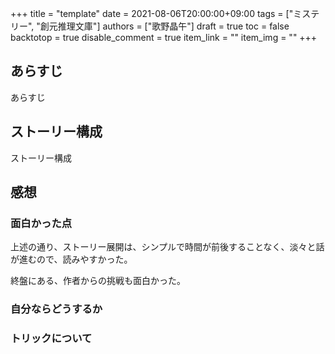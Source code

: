 +++
title = "template"
date = 2021-08-06T20:00:00+09:00
tags = ["ミステリー", "創元推理文庫"]
authors = ["歌野晶午"]
draft = true
toc = false
backtotop = true
disable_comment = true
item_link = ""
item_img = ""
+++


## あらすじ
あらすじ

## ストーリー構成
ストーリー構成

## 感想
### 面白かった点
上述の通り、ストーリー展開は、シンプルで時間が前後することなく、淡々と話が進むので、読みやすかった。

終盤にある、作者からの挑戦も面白かった。

### 自分ならどうするか
### トリックについて



